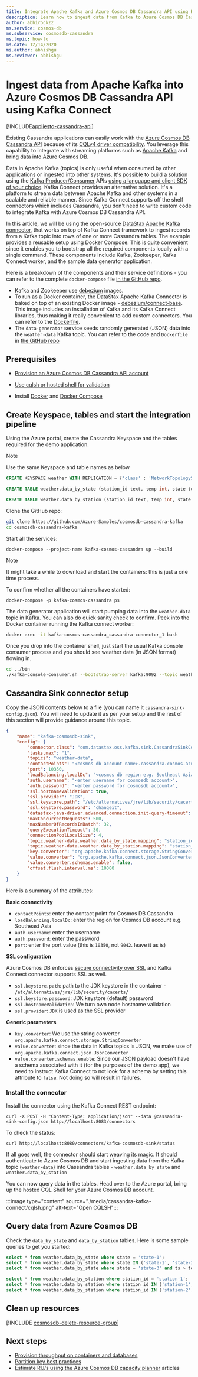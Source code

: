 ```yaml
---
title: Integrate Apache Kafka and Azure Cosmos DB Cassandra API using Kafka Connect
description: Learn how to ingest data from Kafka to Azure Cosmos DB Cassandra API using DataStax Apache Kafka Connector
author: abhirockzz
ms.service: cosmos-db
ms.subservice: cosmosdb-cassandra
ms.topic: how-to
ms.date: 12/14/2020
ms.author: abhishgu
ms.reviewer: abhishgu
---
```


# Ingest data from Apache Kafka into Azure Cosmos DB Cassandra API using Kafka Connect
[!INCLUDE[appliesto-cassandra-api](includes/appliesto-cassandra-api.md)]

Existing Cassandra applications can easily work with the [Azure Cosmos DB Cassandra API](cassandra-introduction.md) because of its [CQLv4 driver compatibility](https://cassandra.apache.org/doc/latest/getting_started/drivers.html?highlight=driver). You leverage this capability to integrate with streaming platforms such as [Apache Kafka](https://kafka.apache.org/) and bring data into Azure Cosmos DB.

Data in Apache Kafka (topics) is only useful when consumed by other applications or ingested into other systems. It's possible to build a solution using the [Kafka Producer/Consumer](https://kafka.apache.org/documentation/#api) APIs [using a language and client SDK of your choice](https://cwiki.apache.org/confluence/display/KAFKA/Clients). Kafka Connect provides an alternative solution. It's a platform to stream data between Apache Kafka and other systems in a scalable and reliable manner. Since Kafka Connect supports off the shelf connectors which includes Cassandra, you don't need to write custom code to integrate Kafka with Azure Cosmos DB Cassandra API. 

In this article, we will be using the open-source [DataStax Apache Kafka connector](https://docs.datastax.com/en/kafka/doc/kafka/kafkaIntro.html), that works on top of Kafka Connect framework to ingest records from a Kafka topic into rows of one or more Cassandra tables. The example provides a reusable setup using Docker Compose. This is quite convenient since it enables you to bootstrap all the required components locally with a single command. These components include Kafka, Zookeeper, Kafka Connect worker, and the sample data generator application.

Here is a breakdown of the components and their service definitions - you can refer to the complete `docker-compose` file [in the GitHub repo](https://github.com/Azure-Samples/cosmosdb-cassandra-kafka/blob/main/docker-compose.yaml).

- Kafka and Zookeeper use [debezium](https://hub.docker.com/r/debezium/kafka/) images.
- To run as a Docker container, the DataStax Apache Kafka Connector is baked on top of an existing Docker image - [debezium/connect-base](https://github.com/debezium/docker-images/tree/master/connect-base/1.2). This image includes an installation of Kafka and its Kafka Connect libraries, thus making it really convenient to add custom connectors. You can refer to the [Dockerfile](https://github.com/Azure-Samples/cosmosdb-cassandra-kafka/blob/main/connector/Dockerfile).
- The `data-generator` service seeds randomly generated (JSON) data into the `weather-data` Kafka topic. You can refer to the code and `Dockerfile` in [the GitHub repo](https://github.com/Azure-Samples/cosmosdb-cassandra-kafka/blob/main/data-generator/)

## Prerequisites

* [Provision an Azure Cosmos DB Cassandra API account](create-cassandra-dotnet.md#create-a-database-account)

* [Use cqlsh or hosted shell for validation](cassandra-support.md#hosted-cql-shell-preview)

* Install [Docker](https://docs.docker.com/get-docker/) and [Docker Compose](https://docs.docker.com/compose/install)

## Create Keyspace, tables and start the integration pipeline

Using the Azure portal, create the Cassandra Keyspace and the tables required for the demo application.

> [!NOTE]
> Use the same Keyspace and table names as below

```sql
CREATE KEYSPACE weather WITH REPLICATION = {'class' : 'NetworkTopologyStrategy', 'datacenter1' : 1};

CREATE TABLE weather.data_by_state (station_id text, temp int, state text, ts timestamp, PRIMARY KEY (state, ts)) WITH CLUSTERING ORDER BY (ts DESC) AND cosmosdb_cell_level_timestamp=true AND cosmosdb_cell_level_timestamp_tombstones=true AND cosmosdb_cell_level_timetolive=true;

CREATE TABLE weather.data_by_station (station_id text, temp int, state text, ts timestamp, PRIMARY KEY (station_id, ts)) WITH CLUSTERING ORDER BY (ts DESC) AND cosmosdb_cell_level_timestamp=true AND cosmosdb_cell_level_timestamp_tombstones=true AND cosmosdb_cell_level_timetolive=true;
```

Clone the GitHub repo:

```bash
git clone https://github.com/Azure-Samples/cosmosdb-cassandra-kafka
cd cosmosdb-cassandra-kafka
```

Start all the services:

```shell
docker-compose --project-name kafka-cosmos-cassandra up --build
```

> [!NOTE]
> It might take a while to download and start the containers: this is just a one time process.

To confirm whether all the containers have started:

```shell
docker-compose -p kafka-cosmos-cassandra ps
```

The data generator application will start pumping data into the `weather-data` topic in Kafka. You can also do quick sanity check to confirm. Peek into the Docker container running the Kafka connect worker:


```bash
docker exec -it kafka-cosmos-cassandra_cassandra-connector_1 bash
```

Once you drop into the container shell, just start the usual Kafka console consumer process and you should see weather data (in JSON format) flowing in.

```bash
cd ../bin
./kafka-console-consumer.sh --bootstrap-server kafka:9092 --topic weather-data
```

## Cassandra Sink connector setup

Copy the JSON contents below to a file (you can name it `cassandra-sink-config.json`). You will need to update it as per your setup and the rest of this section will provide guidance around this topic.

```json
{
    "name": "kafka-cosmosdb-sink",
    "config": {
        "connector.class": "com.datastax.oss.kafka.sink.CassandraSinkConnector",
        "tasks.max": "1",
        "topics": "weather-data",
        "contactPoints": "<cosmos db account name>.cassandra.cosmos.azure.com",
        "port": 10350,
        "loadBalancing.localDc": "<cosmos db region e.g. Southeast Asia>",
        "auth.username": "<enter username for cosmosdb account>",
        "auth.password": "<enter password for cosmosdb account>",
        "ssl.hostnameValidation": true,
        "ssl.provider": "JDK",
        "ssl.keystore.path": "/etc/alternatives/jre/lib/security/cacerts/",
        "ssl.keystore.password": "changeit",
        "datastax-java-driver.advanced.connection.init-query-timeout": 5000,
        "maxConcurrentRequests": 500,
        "maxNumberOfRecordsInBatch": 32,
        "queryExecutionTimeout": 30,
        "connectionPoolLocalSize": 4,
        "topic.weather-data.weather.data_by_state.mapping": "station_id=value.stationid, temp=value.temp, state=value.state, ts=value.created",
        "topic.weather-data.weather.data_by_station.mapping": "station_id=value.stationid, temp=value.temp, state=value.state, ts=value.created",
        "key.converter": "org.apache.kafka.connect.storage.StringConverter",
        "value.converter": "org.apache.kafka.connect.json.JsonConverter",
        "value.converter.schemas.enable": false,
        "offset.flush.interval.ms": 10000
    }
}
```

Here is a summary of the attributes:

**Basic connectivity**

- `contactPoints`: enter the contact point for Cosmos DB Cassandra
- `loadBalancing.localDc`: enter the region for Cosmos DB account e.g. Southeast Asia
- `auth.username`: enter the username
- `auth.password`: enter the password
- `port`: enter the port value (this is `10350`, not `9042`. leave it as is)

**SSL configuration**

Azure Cosmos DB enforces [secure connectivity over SSL](database-security.md) and Kafka Connect connector supports SSL as well.

- `ssl.keystore.path`: path to the JDK keystore in the container - `/etc/alternatives/jre/lib/security/cacerts/`
- `ssl.keystore.password`: JDK keystore (default) password
- `ssl.hostnameValidation`: We turn own node hostname validation
- `ssl.provider`: `JDK` is used as the SSL provider

**Generic parameters**

- `key.converter`: We use the string converter `org.apache.kafka.connect.storage.StringConverter`
- `value.converter`: since the data in Kafka topics is JSON, we make use of `org.apache.kafka.connect.json.JsonConverter`
- `value.converter.schemas.enable`: Since our JSON payload doesn't have a schema associated with it (for the purposes of the demo app), we need to instruct Kafka Connect to not look for a schema by setting this attribute to `false`. Not doing so will result in failures.

### Install the connector

Install the connector using the Kafka Connect REST endpoint:

```shell
curl -X POST -H "Content-Type: application/json" --data @cassandra-sink-config.json http://localhost:8083/connectors
```

To check the status:

```
curl http://localhost:8080/connectors/kafka-cosmosdb-sink/status
```

If all goes well, the connector should start weaving its magic. It should authenticate to Azure Cosmos DB and start ingesting data from the Kafka topic (`weather-data`) into Cassandra tables - `weather.data_by_state` and `weather.data_by_station`

You can now query data in the tables. Head over to the Azure portal, bring up the hosted CQL Shell for your Azure Cosmos DB account.

:::image type="content" source="./media/cassandra-kafka-connect/cqlsh.png" alt-text="Open CQLSH":::

## Query data from Azure Cosmos DB

Check the `data_by_state` and `data_by_station` tables. Here is some sample queries to get you started:

```sql
select * from weather.data_by_state where state = 'state-1';
select * from weather.data_by_state where state IN ('state-1', 'state-2');
select * from weather.data_by_state where state = 'state-3' and ts > toTimeStamp('2020-11-26');

select * from weather.data_by_station where station_id = 'station-1';
select * from weather.data_by_station where station_id IN ('station-1', 'station-2');
select * from weather.data_by_station where station_id IN ('station-2', 'station-3') and ts > toTimeStamp('2020-11-26');
```

## Clean up resources

[!INCLUDE [cosmosdb-delete-resource-group](includes/cosmos-db-delete-resource-group.md)]

## Next steps

* [Provision throughput on containers and databases](set-throughput.md) 
* [Partition key best practices](partitioning-overview.md#choose-partitionkey)
* [Estimate RU/s using the Azure Cosmos DB capacity planner](estimate-ru-with-capacity-planner.md) articles
